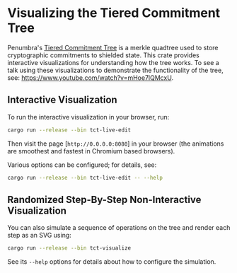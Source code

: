 # Visualizing the Tiered Commitment Tree

Penumbra's [Tiered Commitment Tree](https://rustdoc.penumbra.zone/main/penumbra_tct/index.html)
is a merkle quadtree used to store cryptographic commitments to shielded state. This crate provides
interactive visualizations for understanding how the tree works. To see a talk using these visualizations
to demonstrate the functionality of the tree, see: https://www.youtube.com/watch?v=mHoe7lQMcxU.

## Interactive Visualization

To run the interactive visualization in your browser, run:

```bash
cargo run --release --bin tct-live-edit
```

Then visit the page [`http://0.0.0.0:8080`] in your browser (the animations are smoothest and fastest in Chromium
based browsers).

Various options can be configured; for details, see:

```bash
cargo run --release --bin tct-live-edit -- --help
```

## Randomized Step-By-Step Non-Interactive Visualization

You can also simulate a sequence of operations on the tree and render each step as an SVG using:

```bash
cargo run --release --bin tct-visualize
```

See its `--help` options for details about how to configure the simulation.
